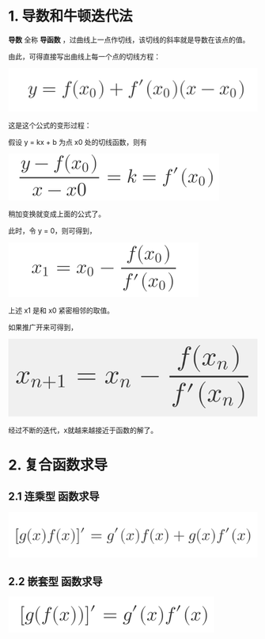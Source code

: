 # 1. 导数和牛顿迭代法

**导数** 全称 **导函数** ，过曲线上一点作切线，该切线的斜率就是导数在该点的值。  

由此，可得直接写出曲线上每一个点的切线方程：  

![$$y = f(x_0) + f'(x_0)(x - x_0) $$](https://raw.githubusercontent.com/chenBingX/img/master/机器学习相关/TangentEquation(切线方程).png)

这是这个公式的变形过程：  

假设 y = kx + b 为点 x0 处的切线函数，则有     

![$$ \frac{y - f(x_0)}{x - x0} = k = f'(x_0)  $$  ](https://raw.githubusercontent.com/chenBingX/img/master/机器学习相关/SlopeEquation(斜率方程).png)

稍加变换就变成上面的公式了。  

此时，令 y = 0，则可得到，  

![$$ x_1 = x_0 - \frac{f(x_0)}{f'(x_0)} $$  ](https://raw.githubusercontent.com/chenBingX/img/master/机器学习相关/x1方程.png)

上述 x1 是和 x0 紧密相邻的取值。  

如果推广开来可得到，  

![$$ x_{n+1} = x_n - \frac{f(x_n)}{f'(x_n)} $$  ](https://raw.githubusercontent.com/chenBingX/img/master/机器学习相关/x1推广方程.png) 

经过不断的迭代，x就越来越接近于函数的解了。

# 2. 复合函数求导
## 2.1 连乘型 函数求导

![$$ [g(x)f(x)]'= g'(x)f(x) + g(x)f'(x) $$ ](https://raw.githubusercontent.com/chenBingX/img/master/机器学习相关/ContinuousDerivation(连续型求导).png) 

## 2.2 嵌套型 函数求导

![$$ [g(f(x))]' = g'(x)f'(x) $$](https://raw.githubusercontent.com/chenBingX/img/master/机器学习相关/NestedDerivation(嵌套型求导).png)







